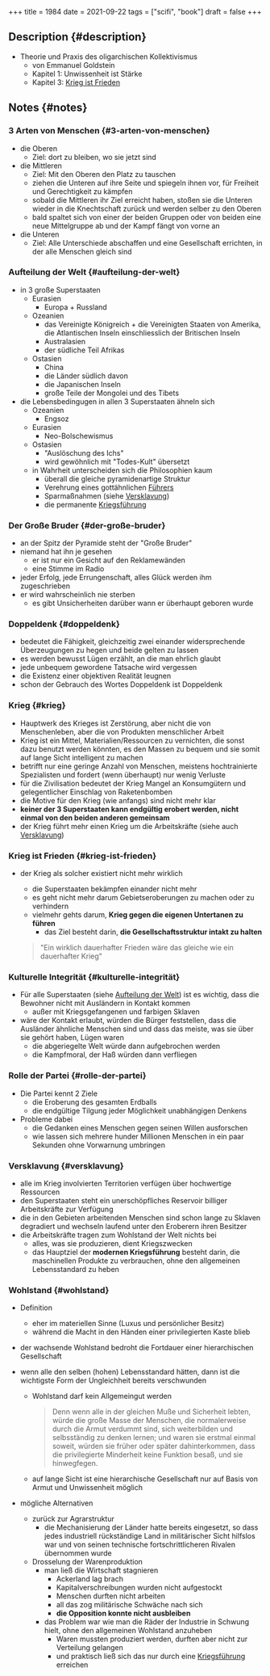+++
title = 1984
date = 2021-09-22
tags = ["scifi", "book"]
draft = false
+++

## Description {#description}

-   Theorie und Praxis des oligarchischen Kollektivismus
    -   von Emmanuel Goldstein
    -   Kapitel 1: Unwissenheit ist Stärke
    -   Kapitel 3: [Krieg ist Frieden](#krieg-ist-frieden)


## Notes {#notes}


### 3 Arten von Menschen {#3-arten-von-menschen}

-   die Oberen
    -   Ziel: dort zu bleiben, wo sie jetzt sind
-   die Mittleren
    -   Ziel: Mit den Oberen den Platz zu tauschen
    -   ziehen die Unteren auf ihre Seite und spiegeln ihnen vor, für Freiheit und Gerechtigkeit zu kämpfen
    -   sobald die Mittleren ihr Ziel erreicht haben, stoßen sie die Unteren wieder in die Knechtschaft zurück und werden selber zu den Oberen
    -   bald spaltet sich von einer der beiden Gruppen oder von beiden eine neue Mittelgruppe ab und der Kampf fängt von vorne an
-   die Unteren
    -   Ziel: Alle Unterschiede abschaffen und eine Gesellschaft errichten, in der alle Menschen gleich sind


### Aufteilung der Welt {#aufteilung-der-welt}

-   in 3 große Superstaaten
    -   Eurasien
        -   Europa + Russland
    -   Ozeanien
        -   das Vereinigte Königreich + die Vereinigten Staaten von Amerika, die Atlantischen Inseln einschliesslich der Britischen Inseln
        -   Australasien
        -   der südliche Teil Afrikas
    -   Ostasien
        -   China
        -   die Länder südlich davon
        -   die Japanischen Inseln
        -   große Teile der Mongolei und des Tibets
-   die Lebensbedingugen in allen 3 Superstaaten ähneln sich
    -   Ozeanien
        -   Engsoz
    -   Eurasien
        -   Neo-Bolschewismus
    -   Ostasien
        -   "Auslöschung des Ichs"
        -   wird gewöhnlich mit "Todes-Kult" übersetzt
    -   in Wahrheit unterscheiden sich die Philosophien kaum
        -   überall die gleiche pyramidenartige Struktur
        -   Verehrung eines gottähnlichen [Führers](#der-große-bruder)
        -   Sparmaßnahmen (siehe [Versklavung](#versklavung))
        -   die permanente [Kriegsführung](#krieg)


### Der Große Bruder {#der-große-bruder}

-   an der Spitz der Pyramide steht der "Große Bruder"
-   niemand hat ihn je gesehen
    -   er ist nur ein Gesicht auf den Reklamewänden
    -   eine Stimme im Radio
-   jeder Erfolg, jede Errungenschaft, alles Glück werden ihm zugeschrieben
-   er wird wahrscheinlich nie sterben
    -   es gibt Unsicherheiten darüber wann er überhaupt geboren wurde


### Doppeldenk {#doppeldenk}

-   bedeutet die Fähigkeit, gleichzeitig zwei einander widersprechende Überzeugungen zu hegen und beide gelten zu lassen
-   es werden bewusst Lügen erzählt, an die man ehrlich glaubt
-   jede unbequem gewordene Tatsache wird vergessen
-   die Existenz einer objektiven Realität leugnen
-   schon der Gebrauch des Wortes Doppeldenk ist Doppeldenk


### Krieg {#krieg}

-   Hauptwerk des Krieges ist Zerstörung, aber nicht die von Menschenleben, aber die von Produkten menschlicher Arbeit
-   Krieg ist ein Mittel, Materialien/Ressourcen zu vernichten, die sonst dazu benutzt werden könnten, es den Massen zu bequem und sie somit auf lange Sicht intelligent zu machen
-   betrifft nur eine geringe Anzahl von Menschen, meistens hochtrainierte Spezialisten und fordert (wenn überhaupt) nur wenig Verluste
-   für die Zivilisation bedeutet der Krieg Mangel an Konsumgütern und gelegentlicher Einschlag von Raketenbomben
-   die Motive für den Krieg (wie anfangs) sind nicht mehr klar
-   **keiner der 3 Superstaaten kann endgültig erobert werden, nicht einmal von den beiden anderen gemeinsam**
-   der Krieg führt mehr einen Krieg um die Arbeitskräfte (siehe auch [Versklavung](#versklavung))


### Krieg ist Frieden {#krieg-ist-frieden}

-   der Krieg als solcher existiert nicht mehr wirklich

    -   die Superstaaten bekämpfen einander nicht mehr
    -   es geht nicht mehr darum Gebietseroberungen zu machen oder zu verhindern
    -   vielmehr gehts darum, **Krieg gegen die eigenen Untertanen zu führen**
        -   das Ziel besteht darin, **die Gesellschaftsstruktur intakt zu halten**

    > "Ein wirklich dauerhafter Frieden wäre das gleiche wie ein dauerhafter Krieg"


### Kulturelle Integrität {#kulturelle-integrität}

-   Für alle Superstaaten (siehe [Aufteilung der Welt](#aufteilung-der-welt)) ist es wichtig, dass die Bewohner nicht mit Ausländern in Kontakt kommen
    -   außer mit Kriegsgefangenen und farbigen Sklaven
-   wäre der Kontakt erlaubt, würden die Bürger feststellen, dass die Ausländer ähnliche Menschen sind und dass das meiste, was sie über sie gehört haben, Lügen waren
    -   die abgeriegelte Welt würde dann aufgebrochen werden
    -   die Kampfmoral, der Haß würden dann verfliegen


### Rolle der Partei {#rolle-der-partei}

-   Die Partei kennt 2 Ziele
    -   die Eroberung des gesamten Erdballs
    -   die endgültige Tilgung jeder Möglichkeit unabhängigen Denkens
-   Probleme dabei
    -   die Gedanken eines Menschen gegen seinen Willen ausforschen
    -   wie lassen sich mehrere hunder Millionen Menschen in ein paar Sekunden ohne Vorwarnung umbringen


### Versklavung {#versklavung}

-   alle im Krieg involvierten Territorien verfügen über hochwertige Ressourcen
-   den Superstaaten steht ein unerschöpfliches Reservoir billiger Arbeitskräfte zur Verfügung
-   die in den Gebieten arbeitenden Menschen sind schon lange zu Sklaven degradiert und wechseln laufend unter den Eroberern ihren Besitzer
-   die Arbeitskräfte tragen zum Wohlstand der Welt nichts bei
    -   alles, was sie produzieren, dient Kriegszwecken
    -   das Hauptziel der **modernen Kriegsführung** besteht darin, die maschinellen Produkte zu verbrauchen, ohne den allgemeinen Lebensstandard zu heben


### Wohlstand {#wohlstand}

-   Definition
    -   eher im materiellen Sinne (Luxus und persönlicher Besitz)
    -   während die Macht in den Händen einer privilegierten Kaste blieb
-   der wachsende Wohlstand bedroht die Fortdauer einer hierarchischen Gesellschaft
-   wenn alle den selben (hohen) Lebensstandard hätten, dann ist die wichtigste Form der Ungleichheit bereits verschwunden
    -   Wohlstand darf kein Allgemeingut werden

        > Denn wenn alle in der gleichen Muße und Sicherheit lebten, würde die große
        > Masse der Menschen, die normalerweise durch die Armut verdummt sind, sich
        > weiterbilden und selbsständig zu denken lernen; und waren sie erstmal einmal
        > soweit, würden sie früher oder später dahinterkommen, dass die privilegierte
        > Minderheit keine Funktion besaß, und sie hinwegfegen.

    -   auf lange Sicht ist eine hierarchische Gesellschaft nur auf Basis von Armut und Unwissenheit möglich

-   mögliche Alternativen
    -   zurück zur Agrarstruktur
        -   die Mechanisierung der Länder hatte bereits eingesetzt, so dass jedes industriell rückständige Land in militärischer Sicht hilfslos war und von seinen technische fortschrittlicheren Rivalen übernommen wurde
    -   Drosselung der Warenproduktion
        -   man ließ die Wirtschaft stagnieren
            -   Ackerland lag brach
            -   Kapitalverschreibungen wurden nicht aufgestockt
            -   Menschen durften nicht arbeiten
            -   all das zog militärische Schwäche nach sich
            -   **die Opposition konnte nicht ausbleiben**
        -   das Problem war wie man die Räder der Industrie in Schwung hielt, ohne den allgemeinen Wohlstand anzuheben
            -   Waren mussten produziert werden, durften aber nicht zur Verteilung gelangen
            -   und praktisch ließ sich das nur durch eine [Kriegsführung](#krieg) erreichen

